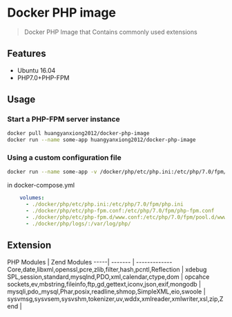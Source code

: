 # Docker PHP image
 
> Docker PHP Image that Contains commonly used extensions

## Features

- Ubuntu 16.04
- PHP7.0+PHP-FPM

## Usage

### Start a PHP-FPM server instance
```bash
docker pull huangyanxiong2012/docker-php-image
docker run --name some-app huangyanxiong2012/docker-php-image 
```
### Using a custom  configuration file
 
```bash
docker run --name some-app -v /docker/php/etc/php.ini:/etc/php/7.0/fpm/php.ini  huangyanxiong2012/docker-php-image
```
in docker-compose.yml
```yaml
    volumes:
      - ./docker/php/etc/php.ini:/etc/php/7.0/fpm/php.ini
      - ./docker/php/etc/php-fpm.conf:/etc/php/7.0/fpm/php-fpm.conf
      - ./docker/php/etc/php-fpm.d/www.conf:/etc/php/7.0/fpm/pool.d/www.conf
      - ./docker/php/logs/:/var/log/php/
```

## Extension

PHP Modules | Zend Modules
-----| ------- | -------------
Core,date,libxml,openssl,pcre,zlib,filter,hash,pcntl,Reflection | xdebug
SPL,session,standard,mysqlnd,PDO,xml,calendar,ctype,dom | opcahce
sockets,ev,mbstring,fileinfo,ftp,gd,gettext,iconv,json,exif,mongodb |
mysqli,pdo_mysql,Phar,posix,readline,shmop,SimpleXML,eio,swoole |
sysvmsg,sysvsem,sysvshm,tokenizer,uv,wddx,xmlreader,xmlwriter,xsl,zip,Zend |